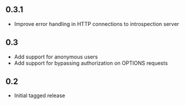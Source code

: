 ## 0.3.1

* Improve error handling in HTTP connections to introspection server

## 0.3

* Add support for anonymous users
* Add support for bypassing authorization on OPTIONS requests

## 0.2

- Initial tagged release
